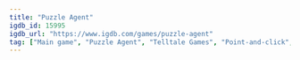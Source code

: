 ```yaml
---
title: "Puzzle Agent"
igdb_id: 15995
igdb_url: "https://www.igdb.com/games/puzzle-agent"
tag: ["Main game", "Puzzle Agent", "Telltale Games", "Point-and-click", "Puzzle", "Adventure", "Single player", "Side view", "Action", "Horror", "Comedy", "Mystery"]
---
```

